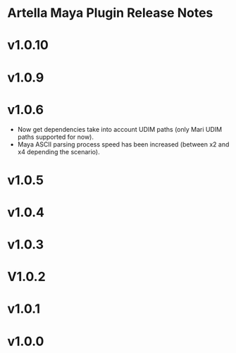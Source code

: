 
# Artella Maya Plugin Release Notes

# v1.0.10

# v1.0.9

# v1.0.6

* Now get dependencies take into account UDIM paths (only Mari UDIM paths supported for now).
* Maya ASCII parsing process speed has been increased (between x2 and x4 depending the scenario).

# v1.0.5

# v1.0.4

# v1.0.3

# V1.0.2

# v1.0.1

# v1.0.0

